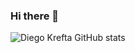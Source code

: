 ### Hi there 👋

![Diego Krefta GitHub stats](https://github-readme-stats.vercel.app/api?username=dkrefta&count_private=true&show_icons=true&theme=radical)

<!--
**dkrefta/dkrefta** is a ✨ _special_ ✨ repository because its `README.md` (this file) appears on your GitHub profile.

Here are some ideas to get you started:

- 🔭 I’m currently working on ...
- 🌱 I’m currently learning ...
- 👯 I’m looking to collaborate on ...
- 🤔 I’m looking for help with ...
- 💬 Ask me about ...
- 📫 How to reach me: ...
- 😄 Pronouns: ...
- ⚡ Fun fact: ...
-->
